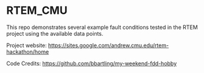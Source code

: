 # RTEM_CMU

This repo demonstrates several example fault conditions tested in the RTEM project using the available data points.

Project website: <https://sites.google.com/andrew.cmu.edu/rtem-hackathon/home>

Code Credits: <https://github.com/bbartling/my-weekend-fdd-hobby>
